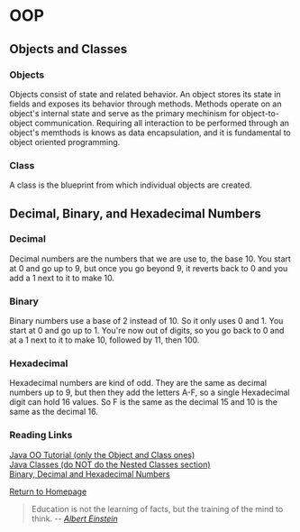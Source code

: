 # OOP
## Objects and Classes
### Objects
Objects consist of state and related behavior. An object stores its state in fields and exposes its behavior through methods. Methods operate on an object's internal state and serve as the primary mechinism for object-to-object communication.  Requiring all interaction to be performed through an object's memthods is knows as data encapsulation, and it is fundamental to object oriented programming.
### Class
A class is the blueprint from which individual objects are created. 
## Decimal, Binary, and Hexadecimal Numbers
### Decimal
Decimal numbers are the numbers that we are use to, the base 10.  You start at 0 and go up to 9, but once you go beyond 9, it reverts back to 0 and you add a 1 next to it to make 10.
### Binary 
Binary numbers use a base of 2 instead of 10. So it only uses 0 and 1.  You start at 0 and go up to 1.  You're now out of digits, so you go back to 0 and at a 1 next to it to make 10, followed by 11, then 100.
### Hexadecimal 
Hexadecimal numbers are kind of odd.  They are the same as decimal numbers up to 9, but then they add the letters A-F, so a single Hexadecimal digit can hold 16 values.  So F is the same as the decimal 15 and 10 is the same as the decimal 16.  




### Reading Links
[Java OO Tutorial (only the Object and Class ones)](https://docs.oracle.com/javase/tutorial/java/concepts/)<br>
[Java Classes (do NOT do the Nested Classes section)](https://docs.oracle.com/javase/tutorial/java/javaOO/classes.html)<br>
[Binary, Decimal and Hexadecimal Numbers](https://www.mathsisfun.com/binary-decimal-hexadecimal.html)<br>



[Return to Homepage](https://claudiobailon.github.io/reading-notes/401.html)


 
>Education is not the learning of facts,
>but the training of the mind to think.
> -- <cite>[Albert Einstein][1]</cite>

[1]:https://www.goodreads.com/quotes/6137386-education-is-not-the-learning-of-facts-but-the-training 